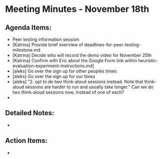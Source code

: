 # Meeting Minutes - November 18th

## Agenda Items:
- Peer testing information session:
- [Katrina] Provide brief overview of deadlines-for-peer-testing-milestone.md
- [Katrina] Decide who will record the demo video for November 25th
- [Katrina] Confirm with Eric about the Google Form link within heuristic-evaluation-experiment-instructions.md]
- [aleks] Go over the sign up for other peoples times
- [aleks] Go over the sign up for our times
- [aleks] "2. opt to do two think-aloud sessions instead. Note that think-aloud sessions are harder to run and usually take longer." Can we do two think-aloud sessions now, instead of one of each?
- 

## Detailed Notes:
- 

## Action Items:
- 
